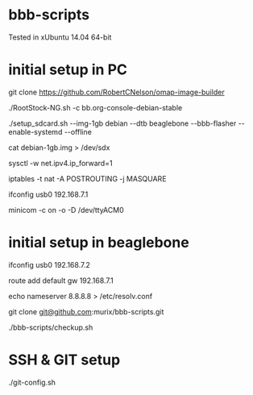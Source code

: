 bbb-scripts
===========

Tested in xUbuntu 14.04 64-bit




initial setup in PC
===================

git clone https://github.com/RobertCNelson/omap-image-builder

./RootStock-NG.sh -c bb.org-console-debian-stable

./setup_sdcard.sh --img-1gb debian --dtb beaglebone --bbb-flasher --enable-systemd --offline

cat debian-1gb.img > /dev/sdx

sysctl -w net.ipv4.ip_forward=1

iptables -t nat -A POSTROUTING -j MASQUARE

ifconfig usb0 192.168.7.1

minicom -c on -o -D /dev/ttyACM0


initial setup in beaglebone
===========================

ifconfig usb0 192.168.7.2

route add default gw 192.168.7.1

echo nameserver 8.8.8.8 > /etc/resolv.conf

git clone git@github.com:murix/bbb-scripts.git

./bbb-scripts/checkup.sh



SSH & GIT setup
===============

./git-config.sh






